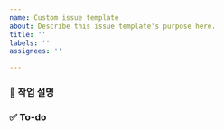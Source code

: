```yaml
---
name: Custom issue template
about: Describe this issue template's purpose here.
title: ''
labels: ''
assignees: ''

---
```


### 💼 작업 설명

### ✅ To-do
